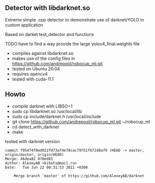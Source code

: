 ## Detector with libdarknet.so
Extreme simple .cpp detector to demonstrate use of darknet/YOLO in custom application

Based on darket test_detector and functions

TODO have to find a way provide the large yolov4_final.weights file

* compiles against libdarknet.so
* makes use of the config files in https://github.com/andrepool/robocup_ml.git
* tested on Ubuntu 20.04
* requires opencv4
* tested with cuda-11.1


## Howto
* compile darknet with LIBSO=1
* sudo cp libdarknet.so /usr/local/lib
* sudo cp include/darknet.h /usr/local/include
* git clone https://github.com/andrepool/robocup_ml.git ~/robocup_ml
* cd detect_with_darknet
* make


tested with darknet version

```
commit 795474f0ed022fd73af4e70cac79751f672d8af9 (HEAD -> master, origin/master, origin/HEAD)
Merge: 46dea82 070ed01
Author: AlexeyAB <kikots@mail.ru>
Date:   Tue Jun 22 00:31:53 2021 +0300

    Merge branch 'master' of https://github.com/AlexeyAB/darknet
```
